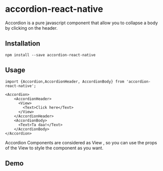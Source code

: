 # accordion-react-native

Accordion is a pure javascript component that allow you to collapse a body by clicking on the header.

## Installation

    npm install --save accordion-react-native



## Usage

    import {Accordion,AccordionHeader, AccordionBody} from 'accordion-react-native';

    <Accordion>
	    <AccordionHeader>
	      <View>
	        <Text>Click here</Text>
	      </View>
	    </AccordionHeader>
	    <AccordionBody>
	      <Text>Ta daa!</Text>
	    </AccordionBody>
	</Accordion>
Accordion Components are considered as View , so you can use the props of the View to style the component as you want.

## Demo

